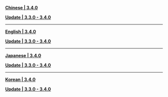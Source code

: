 **[Chinese | 3.4.0](https://autopatchcn.bhsr.com/client/cn/20250623112912_aoL0u6xpZJets5PW/PC/Chinese.7z)**

**[Update | 3.3.0 - 3.4.0](https://autopatchcn.bhsr.com/client/diff/hkrpg_cn/audio_zh-cn_3.3.0_3.4.0_hdiff_ZCpzMMxbLrgLdsND.7z)**

---

**[English | 3.4.0](https://autopatchcn.bhsr.com/client/cn/20250623112912_aoL0u6xpZJets5PW/PC/English.7z)**

**[Update | 3.3.0 - 3.4.0](https://autopatchcn.bhsr.com/client/diff/hkrpg_cn/audio_en-us_3.3.0_3.4.0_hdiff_jdVIJlxLjYwMONQb.7z)**

---

**[Japanese | 3.4.0](https://autopatchcn.bhsr.com/client/cn/20250623112912_aoL0u6xpZJets5PW/PC/Japanese.7z)**

**[Update | 3.3.0 - 3.4.0](https://autopatchcn.bhsr.com/client/diff/hkrpg_cn/audio_ja-jp_3.3.0_3.4.0_hdiff_pZZGwFAAuDvrnmAB.7z)**

---

**[Korean | 3.4.0](https://autopatchcn.bhsr.com/client/cn/20250623112912_aoL0u6xpZJets5PW/PC/Korean.7z)**

**[Update | 3.3.0 - 3.4.0](https://autopatchcn.bhsr.com/client/diff/hkrpg_cn/audio_ko-kr_3.3.0_3.4.0_hdiff_jvZfowMdxeymhRas.7z)**
